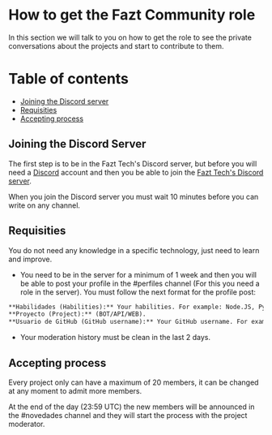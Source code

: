 # How to get the Fazt Community role
In this section we will talk to you on how to get the role to see the private conversations about the projects and start to contribute to them.

# Table of contents
* [Joining the Discord server](#Joining-to-the-Discord-server)
* [Requisities](#Requisities)
* [Accepting process](#Accepting-process)

## Joining the Discord Server
The first step is to be in the Fazt Tech's Discord server, but before you will need a [Discord](https://discord.com) account and then you be able to join the [Fazt Tech's Discord server](https://discord.gg/fazttech).

When you join the Discord server you must wait 10 minutes before you can write on any channel.

## Requisities
You do not need any knowledge in a specific technology, just need to learn and improve.

* You need to be in the server for a minimum of 1 week and then you will be able to post your profile in the #perfiles channel (For this you need a role in the server). You must follow the next format for the profile post:
```md
**Habilidades (Habilities):** Your habilities. For example: Node.JS, Python and another.
**Proyecto (Project):** (BOT/API/WEB).
**Usuario de GitHub (GitHub username):** Your GitHub username. For example: https://github.com/faztcommunity
```

* Your moderation history must be clean in the last 2 days.

## Accepting process
Every project only can have a maximum of 20 members, it can be changed at any moment to admit more members.

At the end of the day (23:59 UTC) the new members will be announced in the #novedades channel and they will start the process with the project moderator.
